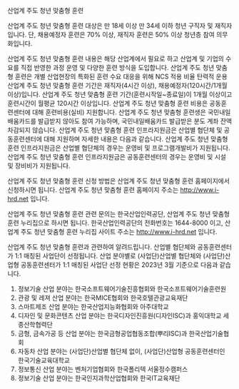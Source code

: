 산업계 주도 청년 맞춤형 훈련


산업계 주도 청년 맞춤형 훈련 대상은 만 18세 이상 만 34세 이하 청년 구직자 및 재직자입니다. 단, 채용예정자 훈련은 70% 이상, 재직자 훈련은 50% 이상 청년층 참여 의무화입니다.


산업계 주도 청년 맞춤형 훈련 내용은 해당 산업계에서 필요로 하고 산업계 및 기업의 수요를 직접 반영한 과정 운영 및 다양한 훈련 방식을 도입합니다. 산업계 주도 청년 맞춤형 훈련은 개별 산업현장의 특화된 훈련 수요 대응을 위해 NCS 적용 비율 탄력적 운용
산업계 주도 청년 맞춤형 훈련 기간은 재직자(4시간 이상), 채용예정자(120시간/1개월 이상)입니다.
산업계 주도 청년 맞춤형 훈련 기간(훈련시작일~종료일)이 1개월 이상이고 훈련시간이 월평균 120시간 이상입니다.
산업계 주도 청년 맞춤형 훈련 비용은 공동훈련센터에 대해 훈련비용(실비) 지원합니다. 산업계 주도 청년 맞춤형 훈련생은 국민내일배움카드를 발급받지 않아도 참여 가능하며, 국민내일배움카드 발급받은 분도 계좌 잔액 차감되지 않습니다.
산업계 주도 청년 맞춤형 훈련 인프라지원금은 산업별 협단체 및 공동훈련센터에 대해 지원하며 자세한 내용은 다음과 같습니다.
산업계 주도 청년 맞춤형 훈련 인프라지원금은 산업별 협단체의 경우는 운영비 및 프로그램개발비가 지원됩니다.
산업계 주도 청년 맞춤형 훈련 인프라지원금은 공동훈련센터의 경우는 운영비 및 시설 및 장비비가 지원됩니다.


산업계 주도 청년 맞춤형 훈련 신청 방법은 산업계 주도 청년 맞춤형 훈련 홈페이지에서 신청하시면 됩니다. 산업계 주도 청년 맞춤형 훈련 홈페이지 주소는 http://www.i-hrd.net 입니다.


산업계 주도 청년 맞춤형 훈련 관련 문의는 한국산업인력공단, 산업계 주도 청년 맞춤형 훈련 누리집으로 하시면 됩니다.
한국산업인력공단의 전화번호는 1644-8000 이고, 산업계 주도 청년 맞춤형 훈련 누리집 사이트 주소는 http://www.i-hrd.net 입니다.


산업계 주도 청년 맞춤형 훈련과 관련하여 알려드립니다.
산업별 협단체와 공동훈련센터가 1:1 매칭된 사업단이 선정됩니다.
산업 분야별로 (사업단)산업별 협단체와 (사업단)산업형 공동훈련센터가 1:1 매칭된 사업단 선정 현황은 2023년 3월 기준으로 다음과 같습니다.
1. 정보기술 산업 분야는 한국소프트웨어기술진흥협회와 한국소프트웨어기술훈련원
2. 관광 및 레져 산업 분야는 한국MICE협회와 한국호텔관광교육재단
3. 스마트제조 산업 분야는 한국산업지능화협회와 아주대학교
4. 디자인 및 문화콘텐츠 산업 분야는 한국디자인진흥원(디자인ISC)과 홍익대학교 세종산학협력단
5. 금형, 금속가공 등 산업 분야는 한국금형공업협동조합(뿌리ISC)과 한국산업기술협회
6. 자동차 산업 분야는 (사업단)산업별 협단체 없이, (사업단)산업형 공동훈련센터인 한국기술교육대학교
7. 정보통신 산업 분야는 벤처기업협회와 한국폴리텍 서울정수캠퍼스
8. 정보기술 산업 분야는 한국인지과학산업협회와 한국IT교육재단